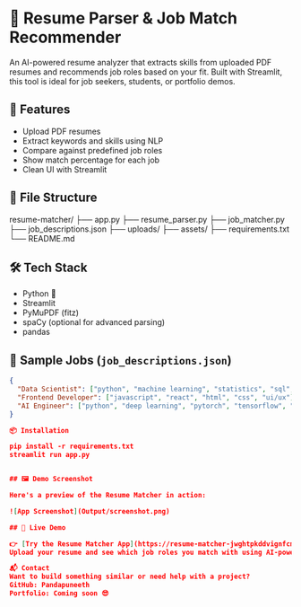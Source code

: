 # 🧠 Resume Parser & Job Match Recommender

An AI-powered resume analyzer that extracts skills from uploaded PDF resumes and recommends job roles based on your fit. Built with Streamlit, this tool is ideal for job seekers, students, or portfolio demos.

## 🚀 Features

- Upload PDF resumes
- Extract keywords and skills using NLP
- Compare against predefined job roles
- Show match percentage for each job
- Clean UI with Streamlit

## 📁 File Structure

resume-matcher/
├── app.py
├── resume_parser.py
├── job_matcher.py
├── job_descriptions.json
├── uploads/
├── assets/
├── requirements.txt
└── README.md

## 🛠️ Tech Stack

- Python 🐍
- Streamlit
- PyMuPDF (fitz)
- spaCy (optional for advanced parsing)
- pandas

## 📂 Sample Jobs (`job_descriptions.json`)

```json
{
  "Data Scientist": ["python", "machine learning", "statistics", "sql", "deep learning"],
  "Frontend Developer": ["javascript", "react", "html", "css", "ui/ux"],
  "AI Engineer": ["python", "deep learning", "pytorch", "tensorflow", "nlp"]
}

📦 Installation

pip install -r requirements.txt
streamlit run app.py


## 🖼️ Demo Screenshot

Here's a preview of the Resume Matcher in action:

![App Screenshot](Output/screenshot.png)

## 🚀 Live Demo

👉 [Try the Resume Matcher App](https://resume-matcher-jwghtpkddvignfcmpnxj7a.streamlit.app/)  
Upload your resume and see which job roles you match with using AI-powered skill extraction and scoring.

📬 Contact
Want to build something similar or need help with a project?
GitHub: Pandapuneeth
Portfolio: Coming soon 😎


